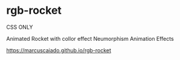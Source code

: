 # rgb-rocket
CSS ONLY

Animated Rocket with collor effect
Neumorphism Animation Effects

https://marcuscaiado.github.io/rgb-rocket
